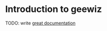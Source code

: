 # Introduction to geewiz

TODO: write [great documentation](http://jacobian.org/writing/what-to-write/)

